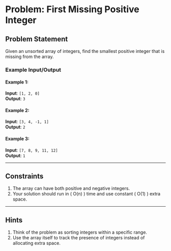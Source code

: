 # Problem: First Missing Positive Integer

## Problem Statement
Given an unsorted array of integers, find the smallest positive integer that is missing from the array.

### Example Input/Output

#### Example 1:
**Input**: `[1, 2, 0]`  
**Output**: `3`

#### Example 2:
**Input**: `[3, 4, -1, 1]`  
**Output**: `2`

#### Example 3:
**Input**: `[7, 8, 9, 11, 12]`  
**Output**: `1`

---

## Constraints
1. The array can have both positive and negative integers.
2. Your solution should run in \( O(n) \) time and use constant \( O(1) \) extra space.

---

## Hints
1. Think of the problem as sorting integers within a specific range.
2. Use the array itself to track the presence of integers instead of allocating extra space.
